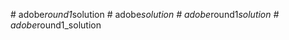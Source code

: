  
#   a d o b e _ r o u n d 1 _ s o l u t i o n  
 #   a d o b e _ s o l u t i o n  
 #   a d o b e _ r o u n d 1 _ s o l u t i o n  
 #   a d o b e _ r o u n d 1 _ s o l u t i o n  
 